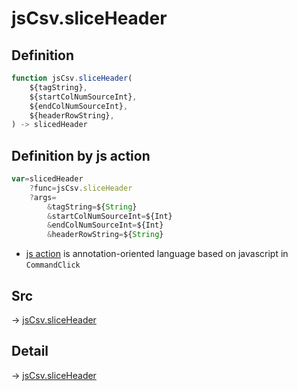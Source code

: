 # jsCsv.sliceHeader

## Definition

```js.js
function jsCsv.sliceHeader(
	${tagString},
	${startColNumSourceInt},
	${endColNumSourceInt},
	${headerRowString},
) -> slicedHeader
```


## Definition by js action

```js.js
var=slicedHeader
	?func=jsCsv.sliceHeader
	?args=
		&tagString=${String}
		&startColNumSourceInt=${Int}
		&endColNumSourceInt=${Int}
		&headerRowString=${String}
```

- [js action](#) is annotation-oriented language based on javascript in `CommandClick`

## Src

-> [jsCsv.sliceHeader](https://github.com/puutaro/CommandClick/blob/master/app/src/main/java/com/puutaro/commandclick/fragment_lib/terminal_fragment/js_interface/JsCsv.kt#L295)

## Detail

-> [jsCsv.sliceHeader](https://github.com/puutaro/CommandClick/blob/master/md/developer/js_interface/details/JsCsv/sliceHeader.md)
